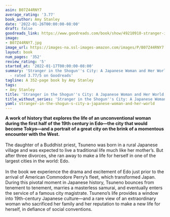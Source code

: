 ```yaml
---
asin: B07Z44RNY7
average_rating: '3.77'
book_author: Amy Stanley
date: '2022-01-26T00:00:00-08:00'
draft: false
goodreads_link: https://www.goodreads.com/book/show/49210910-stranger-in-the-shogun-s-city
image:
- B07Z44RNY7.jpg
image_url: https://images-na.ssl-images-amazon.com/images/P/B07Z44RNY7.01._SCLZZZZZZZ.jpg
layout: book
num_pages: '352'
review_rating: '5'
started_at: '2022-01-17T00:00:00-08:00'
summary: 'Stranger in the Shogun''s City: A Japanese Woman and Her World by Amy Stanley
  - rated 3.77/5 on Goodreads'
tagline: A 352-page book by Amy Stanley
tags:
- Amy Stanley
title: 'Stranger in the Shogun''s City: A Japanese Woman and Her World'
title_without_series: 'Stranger in the Shogun''s City: A Japanese Woman and Her World'
yaml: stranger-in-the-shogun-s-city-a-japanese-woman-and-her-world
---
```


<b>A work of history that explores the life of an unconventional woman during the first half of the 19th century in Edo—the city that would become Tokyo—and a portrait of a great city on the brink of a momentous encounter with the West.</b><br /><br />The daughter of a Buddhist priest, Tsuneno was born in a rural Japanese village and was expected to live a traditional life much like her mother’s. But after three divorces, she ran away to make a life for herself in one of the largest cities in the world: Edo.<br /><br />In the book we experience the drama and excitement of Edo just prior to the arrival of American Commodore Perry’s fleet, which transformed Japan. During this pivotal moment in Japanese history, Tsuneno bounces from tenement to tenement, marries a masterless samurai, and eventually enters the service of a famous city magistrate. Tsuneno’s life provides a window into 19th-century Japanese culture—and a rare view of an extraordinary woman who sacrificed her family and her reputation to make a new life for herself, in defiance of social conventions.